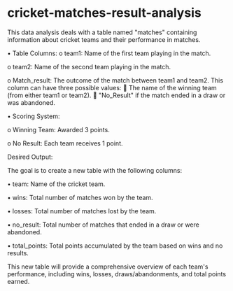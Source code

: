 # cricket-matches-result-analysis
This data analysis deals with a table named "matches" containing information about cricket teams and their performance in matches.

•	Table Columns:
o	team1: Name of the first team playing in the match.

o	team2: Name of the second team playing in the match.

o	Match_result: The outcome of the match between team1 and team2. This column can have three possible values:
	The name of the winning team (from either team1 or team2).
	"No_Result" if the match ended in a draw or was abandoned.

•	Scoring System:

o	Winning Team: Awarded 3 points.

o	No Result: Each team receives 1 point.

Desired Output:

The goal is to create a new table with the following columns:

•	team: Name of the cricket team.

•	wins: Total number of matches won by the team.

•	losses: Total number of matches lost by the team.

•	no_result: Total number of matches that ended in a draw or were abandoned.

•	total_points: Total points accumulated by the team based on wins and no results.

This new table will provide a comprehensive overview of each team's performance, including wins, losses, draws/abandonments, and total points earned.
